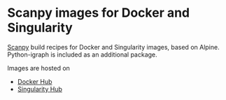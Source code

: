 # Scanpy images for Docker and Singularity

[Scanpy](https://github.com/theislab/scanpy) build recipes for Docker and Singularity images, based on Alpine.
Python-igraph is included as an additional package.

Images are hosted on
* [Docker Hub](https://cloud.docker.com/u/aertslab/repository/docker/aertslab/scanpy-images)
* [Singularity Hub](https://www.singularity-hub.org/collections/2828)

